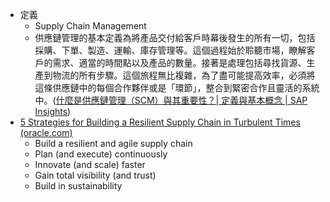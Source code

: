 - 定義
	- Supply Chain Management
	- 供應鏈管理的基本定義為將產品交付給客戶時幕後發生的所有一切，包括採購、下單、製造、運輸、庫存管理等。這個過程始於聆聽市場，瞭解客戶的需求、適當的時間點以及產品的數量。接著是處理包括尋找貨源、生產到物流的所有步驟。這個旅程無比複雜，為了盡可能提高效率，必須將這條供應鏈中的每個合作夥伴或是「環節」，整合到緊密合作且靈活的系統中。([什麼是供應鏈管理（SCM）與其重要性？| 定義與基本概念 | SAP Insights](https://www.sap.com/taiwan/insights/what-is-supply-chain-management-scm.html))
- [5 Strategies for Building a Resilient Supply Chain in Turbulent Times (oracle.com)](https://blogs.oracle.com/scm/post/5-strategies-for-building-a-resilient-supply-chain-in-turbulent-times)
	- Build a resilient and agile supply chain
	- Plan (and execute) continuously
	- Innovate (and scale) faster
	- Gain total visibility (and trust)
	- Build in sustainability